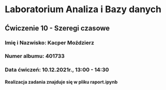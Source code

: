 # Laboratorium Analiza i Bazy danych

## Ćwiczenie 10 - Szeregi czasowe
### **Imię i Nazwisko:** Kacper Moździerz

### **Numer albumu:** 401733

### **Data ćwiczeń:** 10.12.2021r., 13:00 - 14:30

#### Realizacja zadania znajduje się w pliku raport.ipynb
